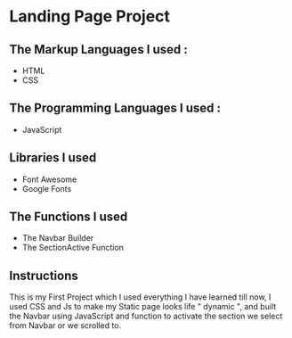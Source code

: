 # Landing Page Project


## The Markup Languages I used :

- HTML
- CSS

## The Programming Languages I used :

- JavaScript

## Libraries I used

- Font Awesome
- Google Fonts

## The Functions I used

- The Navbar Builder
- The SectionActive Function


## Instructions

This is my First Project which I used everything I have learned till now, I used CSS and Js to make my Static page looks life " dynamic ", and built the Navbar using JavaScript and function to activate the section we select from Navbar or we scrolled to.